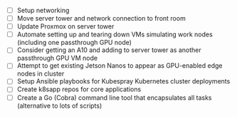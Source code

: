 
- [ ] Setup networking 
- [ ] Move server tower and network connection to front room
- [ ] Update Proxmox on server tower
- [ ] Automate setting up and tearing down VMs simulating work nodes (including one passthrough GPU node)
- [ ] Consider getting an A10 and adding to server tower as another passthrough GPU VM node
- [ ] Attempt to get existing Jetson Nanos to appear as GPU-enabled edge nodes in cluster
- [ ] Setup Ansible playbooks for Kubespray Kubernetes cluster deployments
- [ ] Create k8sapp repos for core applications
- [ ] Create a Go (Cobra) command line tool that encapsulates all tasks (alternative to lots of scripts)